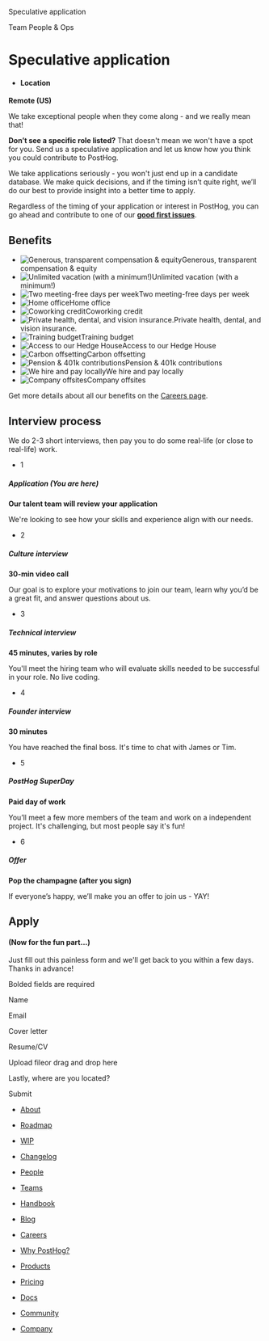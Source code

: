 Speculative application

Team People & Ops

# Speculative application

- #### Location


**Remote (US)**


We take exceptional people when they come along - and we really mean that!

**Don’t see a specific role listed?** That doesn't mean we won't have a spot for you. Send us a speculative application and let us know how you think you could contribute to PostHog.

We take applications seriously - you won't just end up in a candidate database. We make quick decisions, and if the timing isn’t quite right, we’ll do our best to provide insight into a better time to apply.

Regardless of the timing of your application or interest in PostHog, you can go ahead and contribute to one of our [**good first issues**](https://github.com/PostHog/posthog/issues?q=is%3Aopen+is%3Aissue+label%3A%22good+first+issue%22).

## Benefits

- ![Generous, transparent compensation & equity](https://res.cloudinary.com/dmukukwp6/image/upload/compensation_fdc7ef7957.svg)Generous, transparent compensation & equity
- ![Unlimited vacation (with a minimum!)](https://res.cloudinary.com/dmukukwp6/image/upload/pto_f32814b5f6.svg)Unlimited vacation (with a minimum!)
- ![Two meeting-free days per week](https://res.cloudinary.com/dmukukwp6/image/upload/meeting_free_days_f0b2df2c8e.svg)Two meeting-free days per week
- ![Home office](https://res.cloudinary.com/dmukukwp6/image/upload/home_office_24afbd2c6a.svg)Home office
- ![Coworking credit](https://res.cloudinary.com/dmukukwp6/image/upload/coworking_credit_dbcb3dae46.svg)Coworking credit
- ![Private health, dental, and vision insurance.](https://res.cloudinary.com/dmukukwp6/image/upload/insurance_bf6481e929.svg)Private health, dental, and vision insurance.
- ![Training budget](https://res.cloudinary.com/dmukukwp6/image/upload/training_budget_8204ae2beb.svg)Training budget
- ![Access to our Hedge House](https://res.cloudinary.com/dmukukwp6/image/upload/hacker_house_e8a9eda3cb.svg)Access to our Hedge House
- ![Carbon offsetting](https://res.cloudinary.com/dmukukwp6/image/upload/carbon_offsetting_9c9443e012.svg)Carbon offsetting
- ![Pension & 401k contributions](https://res.cloudinary.com/dmukukwp6/image/upload/retirement_b889169869.svg)Pension & 401k contributions
- ![We hire and pay locally](https://res.cloudinary.com/dmukukwp6/image/upload/spill_mental_health_9dc092b6c2.svg)We hire and pay locally
- ![Company offsites](https://res.cloudinary.com/dmukukwp6/image/upload/company_offsites_ad0afba76b.svg)Company offsites

Get more details about all our benefits on the [Careers page](https://posthog.com/careers#benefits).

## Interview process

We do 2-3 short interviews, then pay you to do some real-life (or close to real-life) work.

- 1



##### Application (You are here)

**Our talent team will review your application**

We're looking to see how your skills and experience align with our needs.

- 2



##### Culture interview

**30-min video call**

Our goal is to explore your motivations to join our team, learn why you’d be a great fit, and answer questions about us.

- 3



##### Technical interview

**45 minutes, varies by role**

You'll meet the hiring team who will evaluate skills needed to be successful in your role. No live coding.

- 4



##### Founder interview

**30 minutes**

You have reached the final boss. It's time to chat with James or Tim.

- 5



##### PostHog SuperDay

**Paid day of work**

You’ll meet a few more members of the team and work on a independent project. It's challenging, but most people say it's fun!

- 6



##### Offer

**Pop the champagne (after you sign)**

If everyone’s happy, we’ll make you an offer to join us - YAY!


## Apply

#### (Now for the fun part...)

Just fill out this painless form and we'll get back to you within a few days. Thanks in advance!

Bolded fields are required

Name

Email

Cover letter

Resume/CV

Upload fileor drag and drop here

Lastly, where are you located?

Submit

- [About](https://posthog.com/about)

- [Roadmap](https://posthog.com/roadmap)

- [WIP](https://posthog.com/wip)

- [Changelog](https://posthog.com/changelog/2025)

- [People](https://posthog.com/people)

- [Teams](https://posthog.com/teams)

- [Handbook](https://posthog.com/handbook)

- [Blog](https://posthog.com/blog)

- [Careers](https://posthog.com/careers)


- [Why PostHog?](https://posthog.com/why)
- [Products](https://posthog.com/products)
- [Pricing](https://posthog.com/pricing)
- [Docs](https://posthog.com/docs)
- [Community](https://posthog.com/community)
- [Company](https://posthog.com/about)
